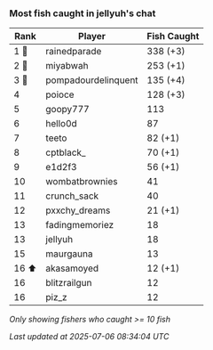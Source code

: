 ### Most fish caught in jellyuh's chat
| Rank | Player | Fish Caught |
|------|--------|-----------|
| 1 🥇  | rainedparade  | 338 (+3) |
| 2 🥈  | miyabwah  | 253 (+1) |
| 3 🥉  | pompadourdelinquent  | 135 (+4) |
| 4  | poioce  | 128 (+3) |
| 5  | goopy777  | 113 |
| 6  | hello0d  | 87 |
| 7  | teeto  | 82 (+1) |
| 8  | cptblack_  | 70 (+1) |
| 9  | e1d2f3  | 56 (+1) |
| 10  | wombatbrownies  | 41 |
| 11  | crunch_sack  | 40 |
| 12  | pxxchy_dreams  | 21 (+1) |
| 13  | fadingmemoriez  | 18 |
| 13  | jellyuh  | 18 |
| 15  | maurgauna  | 13 |
| 16 ⬆ | akasamoyed  | 12 (+1) |
| 16  | blitzrailgun  | 12 |
| 16  | piz_z  | 12 |

_Only showing fishers who caught >= 10 fish_

_Last updated at 2025-07-06 08:34:04 UTC_